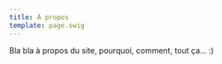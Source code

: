 ```yaml
---
title: À propos
template: page.swig
---
```


Bla bla à propos du site, pourquoi, comment, tout ça... :)
